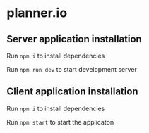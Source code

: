 # planner.io

## Server application installation

Run `npm i` to install dependencies

Run `npm run dev` to start development server

## Client application installation

Run `npm i` to install dependencies

Run `npm start` to start the applicaton
